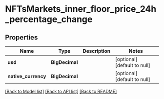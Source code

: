 # NFTsMarkets_inner_floor_price_24h_percentage_change
## Properties

| Name | Type | Description | Notes |
|------------ | ------------- | ------------- | -------------|
| **usd** | **BigDecimal** |  | [optional] [default to null] |
| **native\_currency** | **BigDecimal** |  | [optional] [default to null] |

[[Back to Model list]](../README.md#documentation-for-models) [[Back to API list]](../README.md#documentation-for-api-endpoints) [[Back to README]](../README.md)

